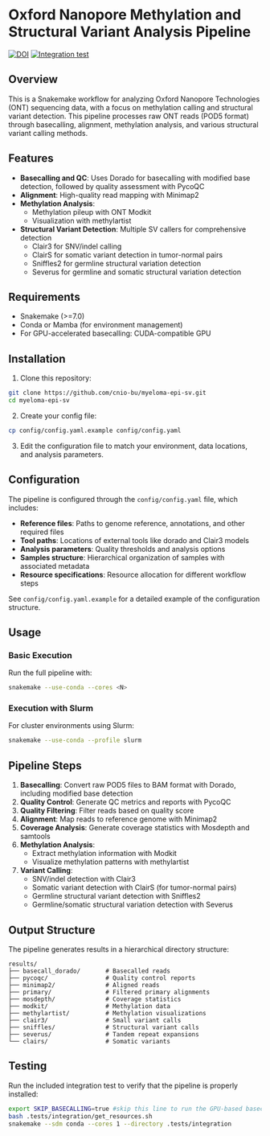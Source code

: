 # Oxford Nanopore Methylation and Structural Variant Analysis Pipeline

[![DOI](https://zenodo.org/badge/DOI/10.5281/zenodo.15168660.svg)](https://doi.org/10.5281/zenodo.15168660)
[![Integration test](https://github.com/cnio-bu/myeloma-epi-sv/actions/workflows/integration-test.yaml/badge.svg)](https://github.com/cnio-bu/myeloma-epi-sv/actions/workflows/integration-test.yaml)

## Overview

This is a Snakemake workflow for analyzing Oxford Nanopore Technologies (ONT) sequencing data, with a focus on methylation calling and structural variant detection. This pipeline processes raw ONT reads (POD5 format) through basecalling, alignment, methylation analysis, and various structural variant calling methods.

## Features

- **Basecalling and QC**: Uses Dorado for basecalling with modified base detection, followed by quality assessment with PycoQC
- **Alignment**: High-quality read mapping with Minimap2
- **Methylation Analysis**:
  - Methylation pileup with ONT Modkit
  - Visualization with methylartist
- **Structural Variant Detection**: Multiple SV callers for comprehensive detection
  - Clair3 for SNV/indel calling
  - ClairS for somatic variant detection in tumor-normal pairs
  - Sniffles2 for germline structural variation detection
  - Severus for germline and somatic structural variation detection

## Requirements

- Snakemake (>=7.0)
- Conda or Mamba (for environment management)
- For GPU-accelerated basecalling: CUDA-compatible GPU

## Installation

1. Clone this repository:
```bash
git clone https://github.com/cnio-bu/myeloma-epi-sv.git
cd myeloma-epi-sv
```
2. Create your config file:
```bash
cp config/config.yaml.example config/config.yaml
```
3. Edit the configuration file to match your environment, data locations, and analysis parameters.

## Configuration

The pipeline is configured through the `config/config.yaml` file, which includes:

- **Reference files**: Paths to genome reference, annotations, and other required files
- **Tool paths**: Locations of external tools like dorado and Clair3 models
- **Analysis parameters**: Quality thresholds and analysis options
- **Samples structure**: Hierarchical organization of samples with associated metadata
- **Resource specifications**: Resource allocation for different workflow steps

See `config/config.yaml.example` for a detailed example of the configuration structure.

## Usage

### Basic Execution

Run the full pipeline with:
```bash
snakemake --use-conda --cores <N>
```

### Execution with Slurm

For cluster environments using Slurm:
```bash
snakemake --use-conda --profile slurm
```

## Pipeline Steps

1. **Basecalling**: Convert raw POD5 files to BAM format with Dorado, including modified base detection
2. **Quality Control**: Generate QC metrics and reports with PycoQC
3. **Quality Filtering**: Filter reads based on quality score
4. **Alignment**: Map reads to reference genome with Minimap2
5. **Coverage Analysis**: Generate coverage statistics with Mosdepth and samtools
6. **Methylation Analysis**:
   - Extract methylation information with Modkit
   - Visualize methylation patterns with methylartist
7. **Variant Calling**:
   - SNV/indel detection with Clair3
   - Somatic variant detection with ClairS (for tumor-normal pairs)
   - Germline structural variant detection with Sniffles2
   - Germline/somatic structural variation detection with Severus

## Output Structure

The pipeline generates results in a hierarchical directory structure:

```
results/
├── basecall_dorado/       # Basecalled reads
├── pycoqc/                # Quality control reports
├── minimap2/              # Aligned reads
├── primary/               # Filtered primary alignments
├── mosdepth/              # Coverage statistics
├── modkit/                # Methylation data
├── methylartist/          # Methylation visualizations
├── clair3/                # Small variant calls
├── sniffles/              # Structural variant calls
├── severus/               # Tandem repeat expansions
└── clairs/                # Somatic variants
```

## Testing

Run the included integration test to verify that the pipeline is properly installed:

```bash
export SKIP_BASECALLING=true #skip this line to run the GPU-based basecalling step
bash .tests/integration/get_resources.sh
snakemake --sdm conda --cores 1 --directory .tests/integration
```
